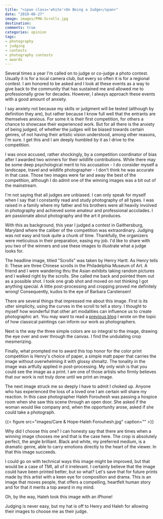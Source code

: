 ```yaml
---
title: "<span class='white'>On Being a Judge</span>"
date: "2019-08-27"
image: images/PMA-Scrolls.jpg
destination:
comments: true
categories: opinion
tags:
- photography
- judging
- contests
- photography contests
- awards
---
```


Several times a year I'm called on to judge or co-judge a photo contest. Usually it is for a local camera club, but every so often it is for a regional contest. I am honored to be asked and I look at these events as a way to give back to the community that has sustained me and allowed me to professionally grow for decades. However, I always approach these events with a good amount of anxiety. 

I say anxiety not because my skills or judgment will be tested (although by definition they are), but rather because I know full well that the entrants are themselves anxious. For some it is their first competition, for others a chance to showcase their experienced work. But for all there is the anxiety of being judged, of whether the judges will be biased towards certain genres, of not having their artistic vision understood, among other reasons, I'm sure. I get this and I am deeply humbled by it as I drive to the competition. 

I was once accused, rather shockingly, by a competition coordinator of bias after I awarded two winners for their wildlife contributions. While there may be some deep psychological merit to his accusation - I do consider myself a landscape, travel and wildlife photographer - I don't think he was accurate in that case. Those two images were far and away the best of the competition, although I do admit one of the winning images was a bit out of the mainstream. 

I'm not saying that all judges are unbiased. I can only speak for myself when I say that I constantly read and study photography of all types. I was raised in a family where my father and his brothers were all heavily involved in photography and achieved some amateur and professional accolades. I am passionate about photography and the art it produces. 

With this as background, this year I judged a contest in Gaithersburg, Maryland where the caliber of the competition was extraordinary. Judging was not easy and took quite a chunk of time. Thankfully, the organizers were meticulous in their preparation, easing my job. I'd like to share with you two of the winners and use these images to illustrate what a judge looks for. 

The headline image, titled "Scrolls" was taken by Henry Hartt. As Henry tells it: These are three Chinese scrolls in the Philadelphia Museum of Art. A friend and I were wandering thru the Asian exhibits taking random pictures and I walked right by the scrolls. She called me back and pointed them out as a possible shot. I took one grab shot and moved on not thinking I got anything special. A little post-processing and cropping proved me definitely wrong! Consequently, kudos to the eye of Barbara Carstensen!

There are several things that impressed me about this image. First is its utter simplicity, using the curves in the scroll to tell a story. I thought to myself how wonderful that other art modalities can influence us to create photographic art. You may want to read a [previous blog](https://lesterpickerphoto.com/2013/12/31/photography-as-art/) I wrote on the topic of how classical paintings can inform our work as photographers. 

Next is the way the three simple colors are so integral to the image, drawing the eye over and over through the canvas. I find the undulating crop mesmerizing. 

Finally, what prompted me to award this top honor for the color print competition is Henry's choice of paper, a simple matt paper that carries the image without overwhelming it with glossy shmaltz. The tonality in the image was artfully applied in post-processing. My only wish is that you could see the image as a print. I am one of those artists who firmly believes that our work is not truly done until we print an image. 

The next image struck me so deeply I have to admit I choked up. Anyone who has experienced the loss of a loved one I am certain will share my reaction. In this case photographer Haleh Forouhesh was passing a hospice room when she saw this scene through an open door. She asked if the woman would like company and, when the opportunity arose, asked if she could take a photograph. 

{{< figure src="images/Care & Hope-Haleh Forouhesh.jpg" caption="" >}}

Why did I choose this one? I can honesty say that there are times when a winning image chooses me and that is the case here. The crop is absolutely perfect, the angle brilliant. Black and white, my preferred medium, is a dramatic genre, able to carry emotions directly to the heart of the viewer. In that this image succeeds. 

I could go on with technical ways this image might be improved, but that would be a case of TMI, all of it irrelevant. I certainly believe that the image could have been printed better, but so what? Let's save that for future prints made by this artist with a keen eye for composition and drama. This is an image that moves people, that offers a compelling, heartfelt human story and for that it merits a top award in my mind. 

Oh, by the way, Haleh took this image with an iPhone!

Judging is never easy, but my hat is off to Henry and Haleh for allowing their images to choose me as their judge. 